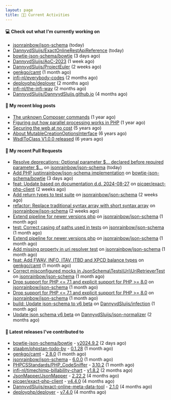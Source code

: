 ```yaml
---
layout: page
title: 👨‍💻 Current Activities
---
```


#### 💻 Check out what I'm currently working on

- [jsonrainbow/json-schema](https://github.com/jsonrainbow/json-schema) (today)
- [DannyvdSluijs/ExactOnlineRestApiReference](https://github.com/DannyvdSluijs/ExactOnlineRestApiReference) (today)
- [bowtie-json-schema/bowtie](https://github.com/bowtie-json-schema/bowtie) (3 days ago)
- [DannyvdSluijs/AoC-2023](https://github.com/DannyvdSluijs/AoC-2023) (1 week ago)
- [DannyvdSluijs/ProjectEuler](https://github.com/DannyvdSluijs/ProjectEuler) (2 weeks ago)
- [genkgo/camt](https://github.com/genkgo/camt) (1 month ago)
- [infi-nl/everybody-codes](https://github.com/infi-nl/everybody-codes) (2 months ago)
- [deployphp/deployer](https://github.com/deployphp/deployer) (2 months ago)
- [infi-nl/the-infi-way](https://github.com/infi-nl/the-infi-way) (2 months ago)
- [DannyvdSluijs/DannyvdSluijs.github.io](https://github.com/DannyvdSluijs/DannyvdSluijs.github.io) (4 months ago)


#### 📜 My recent blog posts

- [The unknown Composer commands](/2023/08/25/the-unknown-composer-commands.html) (1 year ago)
- [Figuring out how parallel processing works in PHP](/2023/06/21/figuring-out-how-parallel-processing-works-in-php.html) (1 year ago)
- [Securing the web at no cost](/2019/02/04/securing-the-web-at-no-cost.html) (5 years ago)
- [About MutableCreationOptionsInterface](/2018/10/15/about-mutable-creation-options-interface.html) (6 years ago)
- [WsdlToClass V1.0.0 released](/2018/01/11/wsdl-to-class-v1-0-0.html) (6 years ago)

#### 🔨 My recent Pull Requests

- [Resolve deprecations: Optional parameter $... declared before required parameter $...](https://github.com/jsonrainbow/json-schema/pull/752) on [jsonrainbow/json-schema](https://github.com/jsonrainbow/json-schema) (today)
- [Add PHP justinrainbow/json-schema implementation](https://github.com/bowtie-json-schema/bowtie/pull/1512) on [bowtie-json-schema/bowtie](https://github.com/bowtie-json-schema/bowtie) (3 days ago)
- [feat: Update based on documentation d.d. 2024-08-27](https://github.com/picqer/exact-php-client/pull/656) on [picqer/exact-php-client](https://github.com/picqer/exact-php-client) (2 weeks ago)
- [Add return types to test suite](https://github.com/jsonrainbow/json-schema/pull/748) on [jsonrainbow/json-schema](https://github.com/jsonrainbow/json-schema) (2 weeks ago)
- [refactor: Replace traditional syntax array with short syntax array](https://github.com/jsonrainbow/json-schema/pull/747) on [jsonrainbow/json-schema](https://github.com/jsonrainbow/json-schema) (2 weeks ago)
- [Extend pipeline for newer versions php](https://github.com/jsonrainbow/json-schema/pull/746) on [jsonrainbow/json-schema](https://github.com/jsonrainbow/json-schema) (1 month ago)
- [test: Correct casing of paths used in tests](https://github.com/jsonrainbow/json-schema/pull/745) on [jsonrainbow/json-schema](https://github.com/jsonrainbow/json-schema) (1 month ago)
- [Extend pipeline for newer versions php](https://github.com/jsonrainbow/json-schema/pull/744) on [jsonrainbow/json-schema](https://github.com/jsonrainbow/json-schema) (1 month ago)
- [Add missing property in uri resolver test](https://github.com/jsonrainbow/json-schema/pull/743) on [jsonrainbow/json-schema](https://github.com/jsonrainbow/json-schema) (1 month ago)
- [feat: Add FWAV, INFO, ITAV, ITBD and XPCD balance types](https://github.com/genkgo/camt/pull/157) on [genkgo/camt](https://github.com/genkgo/camt) (1 month ago)
- [Correct misconfigured mocks in JsonSchema\Tests\Uri\UriRetrieverTest ](https://github.com/jsonrainbow/json-schema/pull/741) on [jsonrainbow/json-schema](https://github.com/jsonrainbow/json-schema) (1 month ago)
- [Drop support for PHP &lt;= 7.1 and explicit support for PHP &gt;= 8.0](https://github.com/jsonrainbow/json-schema/pull/740) on [jsonrainbow/json-schema](https://github.com/jsonrainbow/json-schema) (1 month ago)
- [Drop support for PHP &lt;= 7.1 and explicit support for PHP &gt;= 8.0](https://github.com/jsonrainbow/json-schema/pull/739) on [jsonrainbow/json-schema](https://github.com/jsonrainbow/json-schema) (1 month ago)
- [build: Update json-schema to v6 beta](https://github.com/DannyvdSluijs/infection/pull/1) on [DannyvdSluijs/infection](https://github.com/DannyvdSluijs/infection) (1 month ago)
- [Update json schema v6 beta](https://github.com/DannyvdSluijs/json-normalizer/pull/1) on [DannyvdSluijs/json-normalizer](https://github.com/DannyvdSluijs/json-normalizer) (2 months ago)


#### 🔭 Latest releases I've contributed to

- [bowtie-json-schema/bowtie](https://github.com/bowtie-json-schema/bowtie) - [v2024.9.2](https://github.com/bowtie-json-schema/bowtie/releases/tag/v2024.9.2) (2 days ago)
- [staabm/phpstan-todo-by](https://github.com/staabm/phpstan-todo-by) - [0.1.28](https://github.com/staabm/phpstan-todo-by/releases/tag/0.1.28) (1 month ago)
- [genkgo/camt](https://github.com/genkgo/camt) - [2.8.0](https://github.com/genkgo/camt/releases/tag/2.8.0) (1 month ago)
- [jsonrainbow/json-schema](https://github.com/jsonrainbow/json-schema) - [6.0.0](https://github.com/jsonrainbow/json-schema/releases/tag/6.0.0) (1 month ago)
- [PHPCSStandards/PHP_CodeSniffer](https://github.com/PHPCSStandards/PHP_CodeSniffer) - [3.10.2](https://github.com/PHPCSStandards/PHP_CodeSniffer/releases/tag/3.10.2) (1 month ago)
- [infi-nl/timechimp-billability-chart](https://github.com/infi-nl/timechimp-billability-chart) - [v1.8.2](https://github.com/infi-nl/timechimp-billability-chart/releases/tag/v1.8.2) (2 months ago)
- [JsonMapper/JsonMapper](https://github.com/JsonMapper/JsonMapper) - [2.22.2](https://github.com/JsonMapper/JsonMapper/releases/tag/2.22.2) (4 months ago)
- [picqer/exact-php-client](https://github.com/picqer/exact-php-client) - [v4.4.0](https://github.com/picqer/exact-php-client/releases/tag/v4.4.0) (4 months ago)
- [DannyvdSluijs/exact-online-meta-data-tool](https://github.com/DannyvdSluijs/exact-online-meta-data-tool) - [2.1.0](https://github.com/DannyvdSluijs/exact-online-meta-data-tool/releases/tag/2.1.0) (4 months ago)
- [deployphp/deployer](https://github.com/deployphp/deployer) - [v7.4.0](https://github.com/deployphp/deployer/releases/tag/v7.4.0) (4 months ago)
